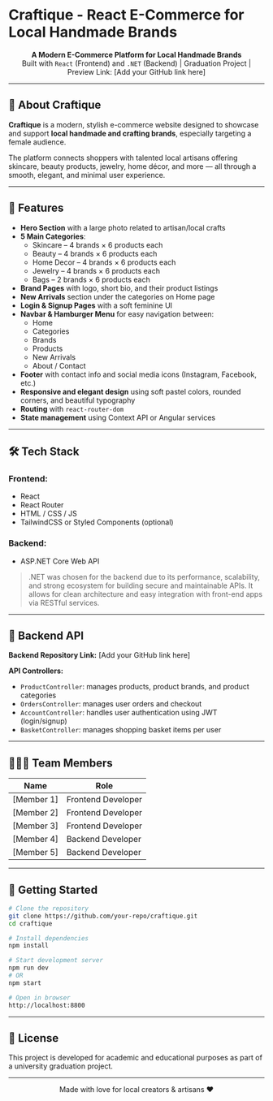 # Craftique - React E-Commerce for Local Handmade Brands

<p align="center">
  <b>A Modern E-Commerce Platform for Local Handmade Brands</b><br>
  Built with <code>React</code> (Frontend) and <code>.NET</code> (Backend) | Graduation Project
  | Preview Link: [Add your GitHub link here]
</p>

---

## 🌸 About Craftique

**Craftique** is a modern, stylish e-commerce website designed to showcase and support **local handmade and crafting brands**, especially targeting a female audience.

The platform connects shoppers with talented local artisans offering skincare, beauty products, jewelry, home décor, and more — all through a smooth, elegant, and minimal user experience.

---

## 💎 Features

- **Hero Section** with a large photo related to artisan/local crafts
- **5 Main Categories**:
  - Skincare – 4 brands × 6 products each
  - Beauty – 4 brands × 6 products each
  - Home Decor – 4 brands × 6 products each
  - Jewelry – 4 brands × 6 products each
  - Bags – 2 brands × 6 products each
- **Brand Pages** with logo, short bio, and their product listings
- **New Arrivals** section under the categories on Home page
- **Login & Signup Pages** with a soft feminine UI
- **Navbar & Hamburger Menu** for easy navigation between:
  - Home
  - Categories
  - Brands
  - Products
  - New Arrivals
  - About / Contact
- **Footer** with contact info and social media icons (Instagram, Facebook, etc.)
- **Responsive and elegant design** using soft pastel colors, rounded corners, and beautiful typography
- **Routing** with `react-router-dom`
- **State management** using Context API or Angular services

---

## 🛠 Tech Stack

### Frontend:
- React
- React Router
- HTML / CSS / JS
- TailwindCSS or Styled Components (optional)

### Backend:
- ASP.NET Core Web API

> .NET was chosen for the backend due to its performance, scalability, and strong ecosystem for building secure and maintainable APIs. It allows for clean architecture and easy integration with front-end apps via RESTful services.

---

## 🔗 Backend API

**Backend Repository Link:** [Add your GitHub link here]

**API Controllers:**
- `ProductController`: manages products, product brands, and product categories
- `OrdersController`: manages user orders and checkout
- `AccountController`: handles user authentication using JWT (login/signup)
- `BasketController`: manages shopping basket items per user

---

## 🧑‍🤝‍🧑 Team Members

| Name            | Role               |
|------------------|--------------------|
| [Member 1]       | Frontend Developer |
| [Member 2]       | Frontend Developer |
| [Member 3]       | Frontend Developer |
| [Member 4]       | Backend Developer  |
| [Member 5]       | Backend Developer  |

---

## 🚀 Getting Started

```bash
# Clone the repository
git clone https://github.com/your-repo/craftique.git
cd craftique

# Install dependencies
npm install

# Start development server
npm run dev
# OR
npm start

# Open in browser
http://localhost:8800
```

---

## 📄 License

This project is developed for academic and educational purposes as part of a university graduation project.

---

<p align="center">Made with love for local creators & artisans ♥</p>
